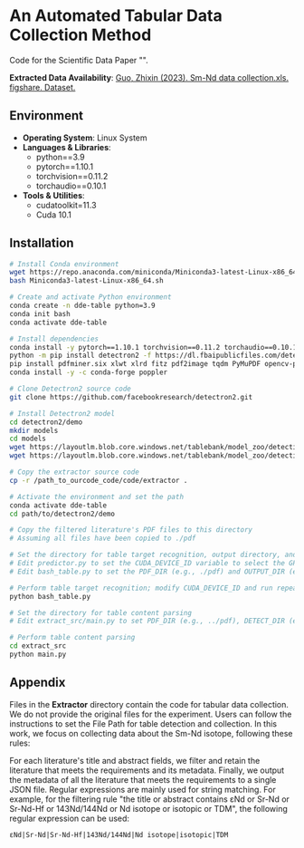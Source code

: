 # An Automated Tabular Data Collection Method

Code for the Scientific Data Paper "".

**Extracted Data Availability**: [Guo, Zhixin (2023). Sm-Nd data collection.xls. figshare. Dataset.](https://doi.org/10.6084/m9.figshare.24054231.v1)

## Environment

- **Operating System**: Linux System
- **Languages & Libraries**:
  - python==3.9
  - pytorch==1.10.1
  - torchvision==0.11.2
  - torchaudio==0.10.1
- **Tools & Utilities**:
  - cudatoolkit=11.3
  - Cuda 10.1

## Installation

```bash
# Install Conda environment
wget https://repo.anaconda.com/miniconda/Miniconda3-latest-Linux-x86_64.sh
bash Miniconda3-latest-Linux-x86_64.sh

# Create and activate Python environment
conda create -n dde-table python=3.9
conda init bash
conda activate dde-table

# Install dependencies
conda install -y pytorch==1.10.1 torchvision==0.11.2 torchaudio==0.10.1 cudatoolkit=11.3 cudnn -c pytorch -c conda-forge
python -m pip install detectron2 -f https://dl.fbaipublicfiles.com/detectron2/wheels/cu113/torch1.10/index.html
pip install pdfminer.six xlwt xlrd fitz pdf2image tqdm PyMuPDF opencv-python PyPDF2 pdfplumber
conda install -y -c conda-forge poppler

# Clone Detectron2 source code
git clone https://github.com/facebookresearch/detectron2.git

# Install Detectron2 model
cd detectron2/demo
mkdir models
cd models
wget https://layoutlm.blob.core.windows.net/tablebank/model_zoo/detection/All_X152/model_final.pth
wget https://layoutlm.blob.core.windows.net/tablebank/model_zoo/detection/All_X152/All_X152.yaml

# Copy the extractor source code
cp -r /path_to_ourcode_code/code/extractor .

# Activate the environment and set the path
conda activate dde-table
cd path/to/detectron2/demo

# Copy the filtered literature's PDF files to this directory
# Assuming all files have been copied to ./pdf

# Set the directory for table target recognition, output directory, and GPU card number
# Edit predictor.py to set the CUDA_DEVICE_ID variable to select the GPU card
# Edit bash_table.py to set the PDF_DIR (e.g., ./pdf) and OUTPUT_DIR (e.g., ./detect_output)

# Perform table target recognition; modify CUDA_DEVICE_ID and run repeatedly for multi-card operation
python bash_table.py

# Set the directory for table content parsing
# Edit extract_src/main.py to set PDF_DIR (e.g., ../pdf), DETECT_DIR (e.g., ../detect_output), and MARKS_DIR (e.g., ../marks)

# Perform table content parsing
cd extract_src
python main.py
```

## Appendix

Files in the **Extractor** directory contain the code for tabular data collection. We do not provide the original files for the experiment. Users can follow the instructions to set the File Path for table detection and collection. In this work, we focus on collecting data about the Sm-Nd isotope, following these rules:

For each literature's title and abstract fields, we filter and retain the literature that meets the requirements and its metadata. Finally, we output the metadata of all the literature that meets the requirements to a single JSON file. Regular expressions are mainly used for string matching. For example, for the filtering rule "the title or abstract contains εNd or Sr-Nd or Sr-Nd-Hf or 143Nd/144Nd or Nd isotope or isotopic or TDM", the following regular expression can be used:

```
εNd|Sr-Nd|Sr-Nd-Hf|143Nd/144Nd|Nd isotope|isotopic|TDM
```
